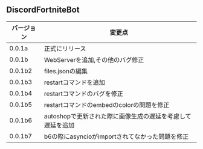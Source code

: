 ## DiscordFortniteBot

|バージョン|変更点|
|-|-|
|0.0.1a|正式にリリース|
|0.0.1b|WebServerを追加,その他のバグ修正|
|0.0.1b2|files.jsonの編集|
|0.0.1b3|restartコマンドを追加|
|0.0.1b4|restartコマンドのバグを修正|
|0.0.1b5|restartコマンドのembedのcolorの問題を修正|
|0.0.1b6|autoshopで更新された際に画像生成の遅延を考慮して遅延を追加|
|0.0.1b7|b6の際にasyncioがimportされてなかった問題を修正|
